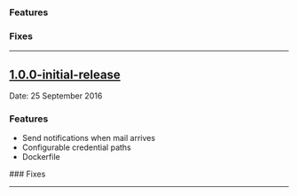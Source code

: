 ### Features

### Fixes

- - -
## [1.0.0-initial-release](https://github.com/argon/push_notify/releases/tag/1.0.0-initial-release)
Date: 25 September 2016

### Features

- Send notifications when mail arrives
- Configurable credential paths
- Dockerfile

### Fixes

---
